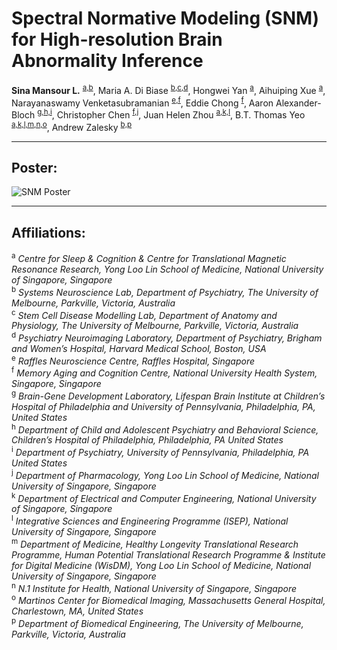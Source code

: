 # Spectral Normative Modeling (SNM) for High-resolution Brain Abnormality Inference

**Sina Mansour L.** <sup><a href="#a">a,b</a></sup>, 
Maria A. Di Biase <sup><a href="#b">b,c,d</a></sup>, 
Hongwei Yan <sup><a href="#a">a</a></sup>, 
Aihuiping Xue <sup><a href="#a">a</a></sup>, 
Narayanaswamy Venketasubramanian <sup><a href="#e">e,f</a></sup>, 
Eddie Chong <sup><a href="#f">f</a></sup>, 
Aaron Alexander-Bloch <sup><a href="#g">g,h,i</a></sup>, 
Christopher Chen <sup><a href="#f">f,j</a></sup>, 
Juan Helen Zhou <sup><a href="#a">a,k,l</a></sup>, 
B.T. Thomas Yeo <sup><a href="#a">a,k,l,m,n,o</a></sup>, 
Andrew Zalesky <sup><a href="#b">b,p</a></sup>

---

## Poster:

![SNM Poster](SNM_Poster.webp)

---

## Affiliations:

<sup id="a">a</sup> *Centre for Sleep & Cognition & Centre for Translational Magnetic Resonance Research, Yong Loo Lin School of Medicine, National University of Singapore, Singapore* <br>
<sup id="b">b</sup> *Systems Neuroscience Lab, Department of Psychiatry, The University of Melbourne, Parkville, Victoria, Australia* <br>
<sup id="c">c</sup> *Stem Cell Disease Modelling Lab, Department of Anatomy and Physiology, The University of Melbourne, Parkville, Victoria, Australia* <br>
<sup id="d">d</sup> *Psychiatry Neuroimaging Laboratory, Department of Psychiatry, Brigham and Women’s Hospital, Harvard Medical School, Boston, USA* <br>
<sup id="e">e</sup> *Raffles Neuroscience Centre, Raffles Hospital, Singapore* <br>
<sup id="f">f</sup> *Memory Aging and Cognition Centre, National University Health System, Singapore, Singapore* <br>
<sup id="g">g</sup> *Brain-Gene Development Laboratory, Lifespan Brain Institute at Children’s Hospital of Philadelphia and University of Pennsylvania, Philadelphia, PA, United States* <br>
<sup id="h">h</sup> *Department of Child and Adolescent Psychiatry and Behavioral Science, Children’s Hospital of Philadelphia, Philadelphia, PA United States* <br>
<sup id="i">i</sup> *Department of Psychiatry, University of Pennsylvania, Philadelphia, PA United States* <br>
<sup id="j">j</sup> *Department of Pharmacology, Yong Loo Lin School of Medicine, National University of Singapore, Singapore* <br>
<sup id="k">k</sup> *Department of Electrical and Computer Engineering, National University of Singapore, Singapore* <br>
<sup id="l">l</sup> *Integrative Sciences and Engineering Programme (ISEP), National University of Singapore, Singapore* <br>
<sup id="m">m</sup> *Department of Medicine, Healthy Longevity Translational Research Programme, Human Potential Translational Research Programme & Institute for Digital Medicine (WisDM), Yong Loo Lin School of Medicine, National University of Singapore, Singapore* <br>
<sup id="n">n</sup> *N.1 Institute for Health, National University of Singapore, Singapore* <br>
<sup id="o">o</sup> *Martinos Center for Biomedical Imaging, Massachusetts General Hospital, Charlestown, MA, United States* <br>
<sup id="p">p</sup> *Department of Biomedical Engineering, The University of Melbourne, Parkville, Victoria, Australia* <br>
